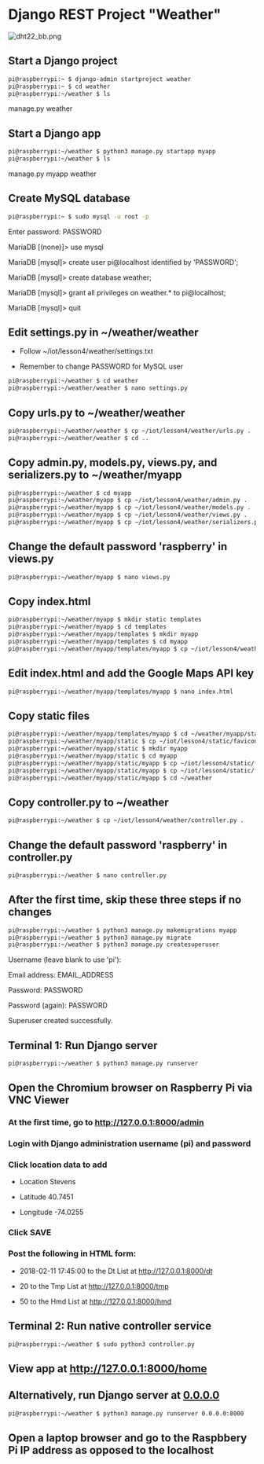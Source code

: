 # Django REST Project "Weather"

![dht22_bb.png](https://github.com/kevinwlu/iot/blob/master/lesson4/weather/dht22_bb.png)

## Start a Django project
```sh
pi@raspberrypi:~ $ django-admin startproject weather
pi@raspberrypi:~ $ cd weather
pi@raspberrypi:~/weather $ ls
```
manage.py  weather

## Start a Django app
```sh
pi@raspberrypi:~/weather $ python3 manage.py startapp myapp
pi@raspberrypi:~/weather $ ls
```
manage.py  myapp  weather

## Create MySQL database
```sh
pi@raspberrypi:~ $ sudo mysql -u root -p
```
Enter password: PASSWORD

MariaDB [(none)]> use mysql

MariaDB [mysql]> create user pi@localhost identified by 'PASSWORD';

MariaDB [mysql]> create database weather;

MariaDB [mysql]> grant all privileges on weather.* to pi@localhost;

MariaDB [mysql]> quit

## Edit settings.py in ~/weather/weather

* Follow ~/iot/lesson4/weather/settings.txt

* Remember to change PASSWORD for MySQL user
```sh
pi@raspberrypi:~/weather $ cd weather
pi@raspberrypi:~/weather/weather $ nano settings.py
```
## Copy urls.py to ~/weather/weather
```sh
pi@raspberrypi:~/weather/weather $ cp ~/iot/lesson4/weather/urls.py .
pi@raspberrypi:~/weather/weather $ cd ..
```
## Copy admin.py, models.py, views.py, and serializers.py to ~/weather/myapp
```sh
pi@raspberrypi:~/weather $ cd myapp
pi@raspberrypi:~/weather/myapp $ cp ~/iot/lesson4/weather/admin.py .
pi@raspberrypi:~/weather/myapp $ cp ~/iot/lesson4/weather/models.py .
pi@raspberrypi:~/weather/myapp $ cp ~/iot/lesson4/weather/views.py .
pi@raspberrypi:~/weather/myapp $ cp ~/iot/lesson4/weather/serializers.py .
```
## Change the default password 'raspberry' in views.py
```sh
pi@raspberrypi:~/weather/myapp $ nano views.py
```
## Copy index.html
```sh
pi@raspberrypi:~/weather/myapp $ mkdir static templates
pi@raspberrypi:~/weather/myapp $ cd templates
pi@raspberrypi:~/weather/myapp/templates $ mkdir myapp
pi@raspberrypi:~/weather/myapp/templates $ cd myapp
pi@raspberrypi:~/weather/myapp/templates/myapp $ cp ~/iot/lesson4/weather/index.html .
```
## Edit index.html and add the Google Maps API key
```sh
pi@raspberrypi:~/weather/myapp/templates/myapp $ nano index.html
```
## Copy static files
```sh
pi@raspberrypi:~/weather/myapp/templates/myapp $ cd ~/weather/myapp/static
pi@raspberrypi:~/weather/myapp/static $ cp ~/iot/lesson4/static/favicon.ico .
pi@raspberrypi:~/weather/myapp/static $ mkdir myapp
pi@raspberrypi:~/weather/myapp/static $ cd myapp
pi@raspberrypi:~/weather/myapp/static/myapp $ cp ~/iot/lesson4/static/*css .
pi@raspberrypi:~/weather/myapp/static/myapp $ cp ~/iot/lesson4/static/*js .
pi@raspberrypi:~/weather/myapp/static/myapp $ cd ~/weather
```
## Copy controller.py to ~/weather
```sh
pi@raspberrypi:~/weather $ cp ~/iot/lesson4/weather/controller.py .
```
## Change the default password 'raspberry' in controller.py
```sh
pi@raspberrypi:~/weather $ nano controller.py
```
## After the first time, skip these three steps if no changes
```sh
pi@raspberrypi:~/weather $ python3 manage.py makemigrations myapp
pi@raspberrypi:~/weather $ python3 manage.py migrate
pi@raspberrypi:~/weather $ python3 manage.py createsuperuser
```
Username (leave blank to use 'pi'):

Email address: EMAIL_ADDRESS

Password: PASSWORD

Password (again): PASSWORD

Superuser created successfully.

## Terminal 1: Run Django server
```sh
pi@raspberrypi:~/weather $ python3 manage.py runserver
```
## Open the Chromium browser on Raspberry Pi via VNC Viewer

### At the first time, go to http://127.0.0.1:8000/admin

### Login with Django administration username (pi) and password

### Click location data to add 

* Location Stevens

* Latitude 40.7451

* Longitude -74.0255

### Click SAVE

### Post the following in HTML form:

* 2018-02-11 17:45:00 to the Dt List at http://127.0.0.1:8000/dt

* 20 to the Tmp List at http://127.0.0.1:8000/tmp

* 50 to the Hmd List at http://127.0.0.1:8000/hmd

## Terminal 2: Run native controller service
```sh
pi@raspberrypi:~/weather $ sudo python3 controller.py
```
## View app at http://127.0.0.1:8000/home

## Alternatively, run Django server at [0.0.0.0](https://en.wikipedia.org/wiki/0.0.0.0)
```sh
pi@raspberrypi:~/weather $ python3 manage.py runserver 0.0.0.0:8000
```
## Open a laptop browser and go to the Raspbbery Pi IP address as opposed to the localhost
